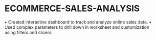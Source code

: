 # ECOMMERCE-SALES-ANALYSIS
• Created interactive dashboard to track and analyze online sales data.
• Used complex parameters to drill down in worksheet and customization using filters and slicers.
